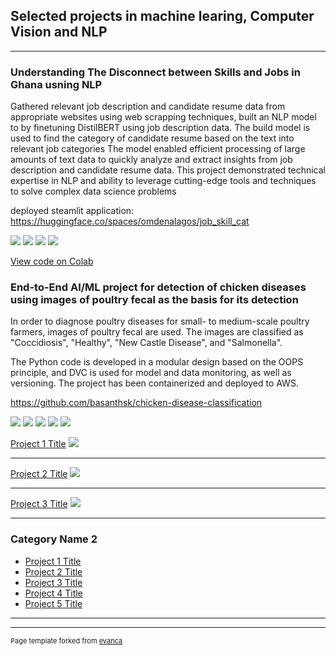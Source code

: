 ## Selected projects in machine learing, Computer Vision and  NLP

---

### Understanding The Disconnect between Skills and Jobs in Ghana usning NLP

Gathered relevant job description and candidate resume data from appropriate websites using web scrapping techniques, built an NLP model to by finetuning DistilBERT using job description data. The build model is used to find the category of  candidate resume based on the text into relevant job categories
The model enabled efficient processing of large amounts of text data to quickly analyze and extract insights from job description and candidate resume data. This project demonstrated technical expertise in NLP and ability to leverage cutting-edge tools and techniques to solve complex data science problems

deployed steamlit application: https://huggingface.co/spaces/omdenalagos/job_skill_cat

[![](https://img.shields.io/badge/Python-white?logo=Python)](#) [![](https://img.shields.io/badge/Jupyter-white?logo=Jupyter)](#) [![](https://img.shields.io/badge/PyTorch-white?logo=pytorch)](#) [![](https://img.shields.io/badge/HuggingFace_Transformers-white?logo=huggingface)](#)

[View code on Colab](https://drive.google.com/file/d/1gEfUpITqqETvxJ5Awy2wcHd4qcW7hhTB/view?usp=sharing)

### End-to-End AI/ML project for detection of chicken diseases using images of poultry fecal as the basis for its detection

In order to diagnose poultry diseases for small- to medium-scale poultry farmers, images of poultry fecal are used. The images are classified as "Coccidiosis", "Healthy", "New Castle Disease", and "Salmonella".

The Python code is developed in a modular design based on the OOPS principle, and DVC is used for model and data monitoring, as well as versioning. The project has been containerized and deployed to AWS.

https://github.com/basanthsk/chicken-disease-classification

[![](https://img.shields.io/badge/Python-white?logo=Python)](#) [![](https://img.shields.io/badge/Jupyter-white?logo=Jupyter)](#) [![](https://img.shields.io/badge/PyTorch-white?logo=pytorch)](#)
[![](https://img.shields.io/badge/Colab-white?logo=Colab)](#) [![](https://img.shields.io/badge/HuggingFace_Transformers-white?logo=huggingface)](#)


[Project 1 Title](/sample_page)
<img src="images/dummy_thumbnail.jpg?raw=true"/>

---
[Project 2 Title](/pdf/sample_presentation.pdf)
<img src="images/dummy_thumbnail.jpg?raw=true"/>

---
[Project 3 Title](http://example.com/)
<img src="images/dummy_thumbnail.jpg?raw=true"/>

---

### Category Name 2

- [Project 1 Title](http://example.com/)
- [Project 2 Title](http://example.com/)
- [Project 3 Title](http://example.com/)
- [Project 4 Title](http://example.com/)
- [Project 5 Title](http://example.com/)

---




---
<p style="font-size:11px">Page template forked from <a href="https://github.com/evanca/quick-portfolio">evanca</a></p>
<!-- Remove above link if you don't want to attibute -->
